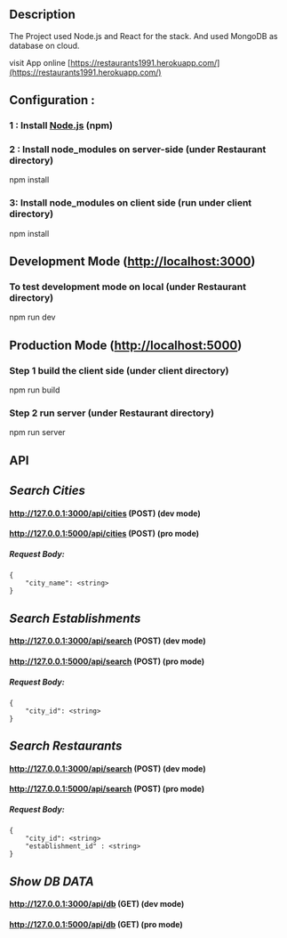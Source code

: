 ## Description
The Project used Node.js and React for the stack. And used MongoDB as database on cloud.

visit App online [https://restaurants1991.herokuapp.com/](https://restaurants1991.herokuapp.com/)

## Configuration :

### 1 : Install [Node.js](https://nodejs.org/en/) (npm) 

### 2 : Install node_modules on server-side (under Restaurant directory)
npm install

### 3: Install node_modules on client side  (run under client directory)
npm install    


## Development Mode  ([http://localhost:3000](http://localhost:3000))
### To test development mode on local  (under Restaurant directory)
npm run dev       



## Production Mode   ([http://localhost:5000](http://localhost:5000))
### Step 1 build the client side  (under client directory) 
npm run build
### Step 2 run server (under Restaurant directory)
npm run server 


## API

## *Search Cities*
#### http://127.0.0.1:3000/api/cities (POST) (dev mode)
#### http://127.0.0.1:5000/api/cities (POST) (pro mode)
##### Request Body:
	{
		"city_name": <string>	
	}


## *Search Establishments*
#### http://127.0.0.1:3000/api/search (POST) (dev mode)
#### http://127.0.0.1:5000/api/search (POST) (pro mode)
##### Request Body:
    {
        "city_id": <string>		
    }
    
    
## *Search Restaurants*
#### http://127.0.0.1:3000/api/search (POST) (dev mode)
#### http://127.0.0.1:5000/api/search (POST) (pro mode)
##### Request Body:
    {
        "city_id": <string>		
        "establishment_id" : <string>
    }
    
## *Show DB DATA*
#### http://127.0.0.1:3000/api/db (GET) (dev mode)
#### http://127.0.0.1:5000/api/db (GET) (pro mode)
